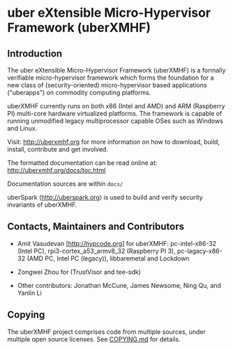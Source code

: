 # uber eXtensible Micro-Hypervisor Framework (uberXMHF)

## Introduction

The uber eXtensible Micro-Hypervisor Framework (uberXMHF)
is a formally verifiable micro-hypervisor framework 
which forms the foundation for a new class of (security-oriented) 
micro-hypervisor based applications ("uberapps") on commodity computing platforms.

uberXMHF currently runs on both x86 (Intel and AMD) and ARM (Raspberry PI) 
multi-core hardware virtualized platforms.
The framework is capable of running unmodified legacy multiprocessor 
capable OSes such as Windows and Linux.  

Visit: <http://uberxmhf.org> for more information on how to download, 
build, install, contribute and get involved.

The formatted documentation can 
be read online at: <http://uberxmhf.org/docs/toc.html>

Documentation sources are within `docs/` 

uberSpark (<http://uberspark.org>) is used to build and verify 
security invariants of uberXMHF.


## Contacts, Maintainers and Contributors
* Amit Vasudevan [<http://hypcode.org>] for uberXMHF: 
pc-intel-x86-32 (Intel PC), 
rpi3-cortex_a53_armv8_32 (Raspberry PI 3),
pc-lagacy-x86-32 (AMD PC, Intel PC (legacy)), 
libbaremetal and Lockdown

* Zongwei Zhou for (TrustVisor and tee-sdk)

* Other contributors: Jonathan McCune, James Newsome, Ning Qu, and Yanlin Li


## Copying

The uberXMHF project comprises code from multiple sources, under multiple
open source licenses. See [COPYING.md](COPYING.md) for details.

